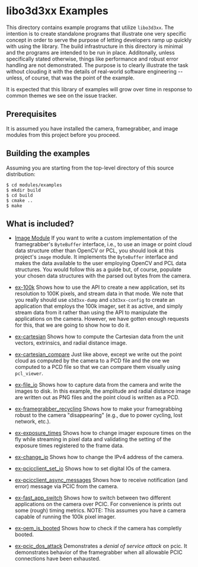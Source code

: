 
libo3d3xx Examples
==================

This directory contains example programs that utilize `libo3d3xx`. The
intention is to create standalone programs that illustrate one very specific
concept in order to serve the purpose of letting developers ramp up quickly
with using the library. The build infrastructure in this directory is minimal
and the programs are intended to be run in place. Additonally, unless
specifically stated otherwise, things like performance and robust error
handling are not demonstrated. The purpose is to clearly illustrate the task
without clouding it with the details of real-world software engineering --
unless, of course, that was the point of the example.

It is expected that this library of examples will grow over time in response to
common themes we see on the issue tracker.

Prerequisites
-------------

It is assumed you have installed the camera, framegrabber, and image modules
from this project before you proceed.

Building the examples
----------------------

Assuming you are starting from the top-level directory of this source
distribution:

    $ cd modules/examples
    $ mkdir build
    $ cd build
    $ cmake ..
    $ make

What is included?
-----------------

* [Image Module](../image) If you want to write a custom implementation of the
  framegrabber's `ByteBuffer` interface, i.e., to use an image or point
  cloud data structure other than OpenCV or PCL, you should look at this
  project's `image` module. It implements the `ByteBuffer` interface and makes
  the data available to the user employing OpenCV and PCL data structures. You
  would follow this as a guide but, of course, populate your chosen data
  structures with the parsed out bytes from the camera.

* [ex-100k](ex-100k.cpp) Shows how to use the API to create a new application,
  set its resolution to 100K pixels, and stream data in that mode. We note that
  you really should use `o3d3xx-dump` and `o3d3xx-config` to create an
  application that employs the 100k imager, set it as active, and simply stream
  data from it rather than using the API to manipulate the applications on the
  camera. However, we have gotten enough requests for this, that we are going
  to show how to do it.

* [ex-cartesian](ex-cartesian.cpp) Shows how to compute the Cartesian data from
  the unit vectors, extrinsics, and radial distance image.

* [ex-cartesian_compare](ex-cartesian_compare.cpp) Just like above, except we
  write out the point cloud as computed by the camera to a PCD file and the one
  we computed to a PCD file so that we can compare them visually using
  `pcl_viewer`.

* [ex-file_io](ex-file_io.cpp) Shows how to capture data from the camera and
  write the images to disk. In this example, the amplitude and radial distance
  image are written out as PNG files and the point cloud is written as a PCD.

* [ex-framegrabber_recycling](ex-framegrabber_recycling.cpp) Shows how to make
  your framegrabbing robust to the camera "disappearing" (e.g., due to power
  cycling, lost network, etc.).

* [ex-exposure_times](ex-exposure_times.cpp) Shows how to change imager
  exposure times on the fly while streaming in pixel data and validating the
  setting of the exposure times registered to the frame data.

* [ex-change_ip](ex-change_ip.cpp) Shows how to change the IPv4 address of
  the camera.

* [ex-pcicclient_set_io](ex-pcicclient_set_io.cpp) Shows how to set digital IOs
  of the camera.

* [ex-pcicclient_async_messages](ex-pcicclient_async_messages.cpp) Shows how to
  receive notification (and error) message via PCIC from the camera.

* [ex-fast_app_switch](ex-fast_app_switch.cpp) Shows how to switch between two
  different applications on the camera over PCIC. For convenience is prints out
  some (rough) timing metrics. NOTE: This assumes you have a camera capable of
  running the 100k pixel imager.

* [ex-oem_is_booted](ex-oem_is_booted.cpp) Shows how to check if the camera
  has completly booted.

* [ex-pcic_dos_attack](ex-pcic_dos_attack.cpp) Demonstrates a *denial of service
  attack* on pcic. It demonstrates behavior of the framegrabber when all allowable PCIC
  connections have been exhausted.
